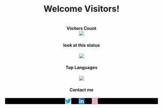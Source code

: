 <h1 align="center">Welcome Visitors!<h1>

<h4 align="center">
    Visitors Count <br>
    <img src="https://profile-counter.glitch.me/Kodaiwya/count.svg" width="30%">
</h4>

<h4 align="center">look at this status</h4>

<p align="center">
    <img width="350px" src="https://github-readme-stats.vercel.app/api?username=Kodaiwya&show_icons=true&theme=swift&layout=compact">
</p>

<h4 align="center">Top Languages</h4>

<p align="center">
    <img width="300px" src="https://github-readme-stats.vercel.app/api/top-langs/?username=Kodaiwya&layout=compact&theme=swift">
</p>

<h4 align="center">Contact me</h4>

<p align="center" style="background:black">
  <a href="https://twitter.com/Kodaiwya" target="_blank">
    <img width="4%" align="center" src="./src/twitter.svg" alt="twitter"/>  
  </a>
  <a href="https://linkedin.com/in/Kodaiwya" target="_blank">
    <img style="margin-left:20px;margin-right:20px;" width="4%" align="center" src="./src/linkedin.svg" alt="linkedin"/>
  </a>
  <a href="https://instagram.com/Kodaiwya" target="_blank">
    <img width="4%" align="center" src="./src/instagram.svg" alt="instagram"/>
  </a>
</p>